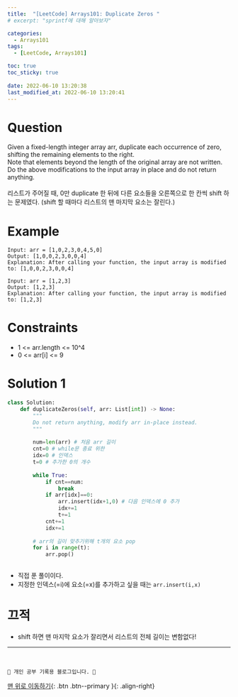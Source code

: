 ```yaml
---
title:  "[LeetCode] Arrays101: Duplicate Zeros "
# excerpt: "sprintf에 대해 알아보자"

categories:
  - Arrays101
tags:
  - [LeetCode, Arrays101]

toc: true
toc_sticky: true
 
date: 2022-06-10 13:20:38
last_modified_at: 2022-06-10 13:20:41
---
```


# Question
Given a fixed-length integer array arr, duplicate each occurrence of zero, shifting the remaining elements to the right.<br>
Note that elements beyond the length of the original array are not written. Do the above modifications to the input array in place and do not return anything.<br><br>
리스트가 주어질 때, 0만 duplicate 한 뒤에 다른 요소들을 오른쪽으로 한 칸씩 shift 하는 문제였다. (shift 할 때마다 리스트의 맨 마지막 요소는 잘린다.)

# Example
```
Input: arr = [1,0,2,3,0,4,5,0]
Output: [1,0,0,2,3,0,0,4]
Explanation: After calling your function, the input array is modified to: [1,0,0,2,3,0,0,4]
```
```
Input: arr = [1,2,3]
Output: [1,2,3]
Explanation: After calling your function, the input array is modified to: [1,2,3]
```

# Constraints
- 1 <= arr.length <= 10^4
- 0 <= arr[i] <= 9

# Solution 1
```py   
class Solution:
    def duplicateZeros(self, arr: List[int]) -> None:
        """
        Do not return anything, modify arr in-place instead.
        """
        
        num=len(arr) # 처음 arr 길이
        cnt=0 # while문 종료 위한
        idx=0 # 인덱스
        t=0 # 추가한 0의 개수
        
        while True:
            if cnt==num:
                break
            if arr[idx]==0:
                arr.insert(idx+1,0) # 다음 인덱스에 0 추가
                idx+=1
                t+=1
            cnt+=1
            idx+=1
                
        # arr의 길이 맞추기위해 t개의 요소 pop
        for i in range(t):
            arr.pop()
                

```
- 직접 푼 풀이이다.
- 지정한 인덱스(=i)에 요소(=x)를 추가하고 싶을 때는 `arr.insert(i,x)`

# 끄적
- shift 하면 맨 마지막 요소가 잘리면서 리스트의 전체 길이는 변함없다!

***
<br>

    💛 개인 공부 기록용 블로그입니다. 👻

[맨 위로 이동하기](#){: .btn .btn--primary }{: .align-right}